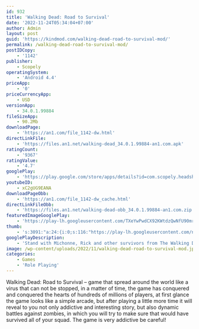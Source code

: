 ```yaml
---
id: 932
title: 'Walking Dead: Road to Survival'
date: '2022-11-24T05:34:04+07:00'
author: Admin
layout: post
guid: 'https://kindmod.com/walking-dead-road-to-survival-mod/'
permalink: /walking-dead-road-to-survival-mod/
postIDCopy:
    - '1142'
publisher:
    - Scopely
operatingSystem:
    - 'Android 4.4'
priceApp:
    - '0'
priceCurrencyApp:
    - USD
versionApp:
    - 34.0.1.99884
fileSizeApp:
    - 90.2Mb
downloadPage:
    - 'https://an1.com/file_1142-dw.html'
directLinkFile:
    - 'https://files.an1.net/walking-dead_34.0.1.99884-an1.com.apk'
ratingCount:
    - '9367'
ratingValue:
    - '4.7'
googlePlay:
    - 'https://play.google.com/store/apps/details?id=com.scopely.headshot'
youtubeID:
    - xC2gUG9EANA
downloadPageObb:
    - 'https://an1.com/file_1142-dw_cache.html'
directLinkFileObb:
    - 'https://files.an1.net/walking-dead-obb_34.0.1.99884-an1.com.zip'
featuredImageGooglePlay:
    - 'https://play-lh.googleusercontent.com/TXeYwPwdCX92KWtdzQwNfU90mrIO_WjXfTjLc8lrWi1lHfzcXFtEbyGEicObA4OaLQ'
thumb:
    - 's:3091:"a:24:{i:0;s:116:"https://play-lh.googleusercontent.com/nWTo5uy2zEFq0WJHd20Es3TmFSZpEFEJauK0gAuh29ds4a4T3qkWQSigaZBQgQJbtQuv=w526-h296";i:1;s:116:"https://play-lh.googleusercontent.com/LHup5ji803x06wtIhDaSHpSmCoR-67oHLRAlffUUTY8xDPqGdkSX3I3RBflUBNzDPWNL=w526-h296";i:2;s:116:"https://play-lh.googleusercontent.com/_rH5maW8-xF3YOBVfRES0mzv567adjFakimW1bTcah4uWlG9CW46LiTHM1g9-eUiPy0A=w526-h296";i:3;s:114:"https://play-lh.googleusercontent.com/ZMDhC5n9ggd87h4DWZYENw8c0CxKOgd5IWpLUCgj5KGgiYkymgPJpOApFmztIqHJhQ=w526-h296";i:4;s:114:"https://play-lh.googleusercontent.com/iEMiDacQ21EODhmTOdQxqi1TT9dkvz3GW0KEWBY3g9kgUm_YY2vPWgOb9GtVikpXow=w526-h296";i:5;s:115:"https://play-lh.googleusercontent.com/d7SOdMGrvsjx1n4_AsgvSFTd8gRJgpUFb8Pxd6p1XUxbTJD6Yf3XQonXzNKdS6md4B0=w526-h296";i:6;s:114:"https://play-lh.googleusercontent.com/SDmwWezALHBggeLcTrSA5aEUh8wY33jroP1jBW_B1ZV1PrA6_L6jf-c5ZWq9Cl_2Ag=w526-h296";i:7;s:115:"https://play-lh.googleusercontent.com/0sjsZsLUKz5Kw1cyzrR6TLsNA7_ohTfv_TNzbzSn4H6Od5hDPdC_xFMmk_P7SsEPKXI=w526-h296";i:8;s:114:"https://play-lh.googleusercontent.com/41_6jj74nCkwRzxmcie6-U2TYUevHYBi0m_NN93xBx-xzubJSjC-0EPSMrBc-yaSrg=w526-h296";i:9;s:114:"https://play-lh.googleusercontent.com/n7w--Ep6LNu9D76KVvSgXGJphO5wjbiIULJ-B1mxG2H05_AgLpGc7uG1B5PBRj_zhw=w526-h296";i:10;s:116:"https://play-lh.googleusercontent.com/N2o_uG4-9clLGKoAay32xs9oqvSexShaeARgJmL8t_0QDNCYdd54omSoaSMZXUybyfQu=w526-h296";i:11;s:114:"https://play-lh.googleusercontent.com/uHr5h4VQD6JrGMv1VGW4c-4C0atGG31wM5Xj-xmMNTjbJ3IHjoYJiDc_xmsvPoV7rg=w526-h296";i:12;s:115:"https://play-lh.googleusercontent.com/mD5FwX8JruM8nsxABWfjz_-omqwxyFlXoDOeCamP4w_8AJHfoOsbXBLi7aqWwAd9LMw=w526-h296";i:13;s:114:"https://play-lh.googleusercontent.com/M8BYabhIqh_68nrGj89JKO0F809Jo-2gVL7eyWKiZppDImFI14P6UtDTtoAvtoHW7A=w526-h296";i:14;s:116:"https://play-lh.googleusercontent.com/TkjnYWKwCqbILMSntItAiKvRsZuSKpVseyigSWXnCF0z67e0bfoNA36UIXQmeExc2g6g=w526-h296";i:15;s:115:"https://play-lh.googleusercontent.com/cwy2HdE0swxEngU_N-0wdR5D3qrFGI8MnVs0BX5dObQcJ9Qni8Li1jyZNIYEhv4BqM4=w526-h296";i:16;s:116:"https://play-lh.googleusercontent.com/zmmed7L0IqfXEnZ0kt0hH9CRKEnB-S3VcxTRxGZ4vSIk2j_f6UkIVEWKMsZiTLS0Mfuk=w526-h296";i:17;s:115:"https://play-lh.googleusercontent.com/xgsPQoFez9Xkbdvg58cNdJBcAF8JSp7BxyRvZQNz29jFkKP3XeTtb7uNXum4ejnSBsY=w526-h296";i:18;s:114:"https://play-lh.googleusercontent.com/aGbta6FoE1YsQpxrhkRX1xeCwO5ZjokGo7JSzf8VsYKW7570Sf_6C9JrfCzHXYsDiQ=w526-h296";i:19;s:115:"https://play-lh.googleusercontent.com/OPCFilOi9OcDm7-VyRyhk0kR7i5DFY_wST6xOqvVqNAOJioejyKPKlRH7OY3zNbO4iE=w526-h296";i:20;s:116:"https://play-lh.googleusercontent.com/DDjy6fpOYSSUmcp11E9vbmOO6Or3eT2hhV6vvfSnbEQ3hZqeVZ4fS1IE55qQ3VO3JDIb=w526-h296";i:21;s:115:"https://play-lh.googleusercontent.com/0_kvXZ3oEqicg9WsZe6PMVuuNPSotwQXLHBGgwWuIucEs8mLUfCKS74QxtNXttLeQkE=w526-h296";i:22;s:114:"https://play-lh.googleusercontent.com/4WpAX_KpdjdI7arGHMhRp6TjHQ6U7agq8erQoDJ2DecUQzopGzx2jS7idIc7ws7Ggw=w526-h296";i:23;s:115:"https://play-lh.googleusercontent.com/x1VGsvfLOzcqhjI_fJ6iRBwImZwSeErREyTH3a1cWB437xkqUSBNDkOXGU5sHTcqUPY=w526-h296";}";'
googlePlayDescription:
    - 'Stand with Michonne, Rick and other survivors from The Walking Dead, and join the epic battle against the darkest enemies from the Governor to Negan in the definitive Walking Dead strategy RPG game, brought to you by Robert Kirkman, creator of The Walking Dead comic series.. Explore The Walking Dead universe!. • All-new stories that  reflect the uncompromising decisions you will need to make as you strategize for survival.'
image: /wp-content/uploads/2022/11/walking-dead-road-to-survival-mod.jpg
categories:
    - Games
    - 'Role Playing'
---
```


Walking Dead: Road to Survival – game that spread around the world like a virus that can not be stopped, in a matter of time, the game has conquered and conquered the hearts of hundreds of millions of players, at first glance the game looks like a simple arcade, but after playing a little more time it will reveal to you not only addictive and interesting story, but also dynamic battles against zombies, in which you will try to make sure that would have survived all of your squad. The game is very addictive be careful!